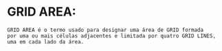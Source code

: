 # GRID AREA:

    GRID AREA é o termo usado para designar uma área de GRID formada
    por uma ou mais células adjacentes e limitada por quatro GRID LINES,
    uma em cada lado da área.
